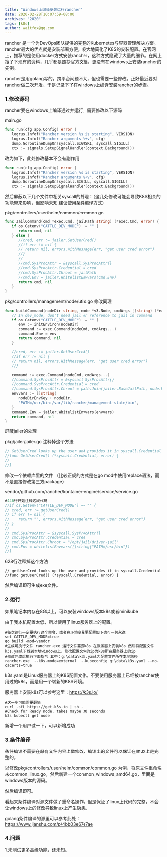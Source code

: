 ```yaml
---
title: "Windows上编译安装运行rancher"
date: 2020-02-28T10:07:59+08:00
archives: "2020"
tags: [k8s]
author: waitfox@qq.com
---
```

rancher 是一个为DevOps团队提供的完整的Kubernetes与容器管理解决方案。rancher最大的优点就是安装部署方便，极大地简化了K8S的安装配置。在官网上，推荐的是使用docker方式安装rancher，这种方式隐藏了大量的细节。在网上搜了下现有的资料，几乎都是照抄官方文档，更没有在windows上安装rancher的先例。

rancher是用golang写的，跨平台问题不大，但也需要一些修改。正好最近要对rancher做二次开发，于是记录下了在windows上编译安装rancher的步骤。

### 1.修改源码

rancher要在windows上编译通过并运行，需要修改以下源码

main.go

```go
func run(cfg app.Config) error {
   logrus.Infof("Rancher version %s is starting", VERSION)
   logrus.Infof("Rancher arguments %+v", cfg)
   dump.GoroutineDumpOn(syscall.SIGUSR1, syscall.SIGILL)
   ctx := signals.SetupSignalHandler(context.Background())
```


改为如下，此处修改基本不会有副作用

```go
func run(cfg app.Config) error {
   logrus.Infof("Rancher version %s is starting", VERSION)
   logrus.Infof("Rancher arguments %+v", cfg)
   dump.GoroutineDumpOn(syscall.SIGILL, syscall.SIGILL)
   ctx := signals.SetupSignalHandler(context.Background())
```

然后屏蔽以下几个文件中相关syscall的处理：（这几处修改可能会导致K8S相关的功能带来影响，但影响未知.建议使用条件编译方式）

pkg/controllers/user/helm/common/common.go

```go
func JailCommand(cmd *exec.Cmd, jailPath string) (*exec.Cmd, error) {
   if os.Getenv("CATTLE_DEV_MODE") != "" {
      return cmd, nil
   } else {
      //cred, err := jailer.GetUserCred()
      //if err != nil {
      // return nil, errors.WithMessage(err, "get user cred error")
      //}
      //
      //cmd.SysProcAttr = &syscall.SysProcAttr{}
      //cmd.SysProcAttr.Credential = cred
      //cmd.SysProcAttr.Chroot = jailPath
      //cmd.Env = jailer.WhitelistEnvvars(cmd.Env)
      return cmd, nil
   }
}
```

pkg/controllers/management/node/utils.go 修改同理

```go
func buildCommand(nodeDir string, node *v3.Node, cmdArgs []string) (*exec.Cmd, error) {
   // In dev_mode, don't need jail or reference to jail in command
   if os.Getenv("CATTLE_DEV_MODE") != "" {
      env := initEnviron(nodeDir)
      command := exec.Command(nodeCmd, cmdArgs...)
      command.Env = env
      return command, nil
   }

   //cred, err := jailer.GetUserCred()
   //if err != nil {
   // return nil, errors.WithMessage(err, "get user cred error")
   //}

   command := exec.Command(nodeCmd, cmdArgs...)
   //command.SysProcAttr = &syscall.SysProcAttr{}
   //command.SysProcAttr.Credential = cred
   //command.SysProcAttr.Chroot = path.Join(jailer.BaseJailPath, node.Namespace)
   envvars := []string{
      nodeDirEnvKey + nodeDir,
      "PATH=/usr/bin:/var/lib/rancher/management-state/bin",
   }
   command.Env = jailer.WhitelistEnvvars(envvars)
   return command, nil
}
```

屏蔽jailer的处理

pkg/jailer/jailer.go
注释掉这个方法
```go
// GetUserCred looks up the user and provides it in syscall.Credential
//func GetUserCred() (*syscall.Credential, error) {
//
//}
```
修改一个依赖库里的文件 （比较正规的方式是在go mod中使用replace语法，而不是直接修改第三方package）

vendor/github.com/rancher/kontainer-engine/service/service.go

```go
#446行开始注释这段代码
//if os.Getenv("CATTLE_DEV_MODE") == "" {
// cred, err := getUserCred()
// if err != nil {
//    return "", errors.WithMessage(err, "get user cred error")
// }
//
// cmd.SysProcAttr = &syscall.SysProcAttr{}
// cmd.SysProcAttr.Credential = cred
// cmd.SysProcAttr.Chroot = "/opt/jail/driver-jail"
// cmd.Env = whitelistEnvvars([]string{"PATH=/usr/bin"})
//}
```

628行注释掉这个方法
```
// getUserCred looks up the user and provides it in syscall.Credential
//func getUserCred() (*syscall.Credential, error) {
```
然后编译即可生成exe文件。

### 2.运行
如果笔记本内存在8G以上，可以安装windows版本k8s或者minikube

由于我本机配置太低，所以使用了linux服务器上的配置。
```
#每次运行一定要执行这个命令，或者在环境变量里配置加下也可一劳永逸
set CATTLE_DEV_MODE=true
go build -mod=vendor
#生成可执行文件 rancher.exe 运行文件需要k8s 在服务器上安装k8s 然后将配置文件k3s.yaml下载到本地windows上，修改配置文件的ip为k8s所在服务器上的ip 
#修改完成后执行下面指令 其中：g:\data\k3s.yaml为配置文件所在本地路径
rancher.exe  --k8s-mode=external  --kubeconfig g:\data\k3s.yaml --no-cacerts=true
```
k3s.yaml是Linux服务器上的K8S配置文件。不要使用服务器上已经被rancher使用过的k8s，而是用一个崭新的K8S环境。

服务器上安装k8s可以参考这里：https://k3s.io/
```
#这一步可能需要翻墙
curl -sfL https://get.k3s.io | sh -
#Check for Ready node, takes maybe 30 seconds
k3s kubectl get node
```
新增一个用户试一下，可以新增成功


### 3.条件编译
条件编译不需要在原有文件内容上做修改，编译出的文件可以保证在linux上是完整的。

以修改pkg/controllers/user/helm/common/common.go 为例，将原文件重命名未common_linux.go，然后新建一个common_windows_amd64.go，里面是windows版本的源码。

然后编译即可。

看起来条件编译对源文件做了重命名操作，但是保证了linux上代码的完整，不会让windows上的修改导致linux上产生隐患。

golang条件编译的源里可以参考此处：https://www.jianshu.com/p/4bb03e67e7ae

### 4.问题
1.未测试更多高级功能，还未知。


